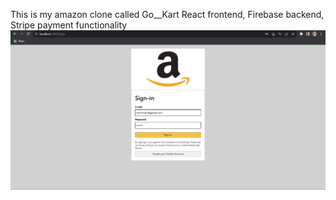  This is my amazon clone called Go__Kart
 React frontend,
 Firebase backend,
 Stripe payment functionality 
![My Image](images/Log-IN.jpeg)
